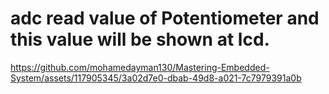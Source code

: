 # adc read value of Potentiometer and this value will be shown at lcd.




https://github.com/mohamedayman130/Mastering-Embedded-System/assets/117905345/3a02d7e0-dbab-49d8-a021-7c7979391a0b

